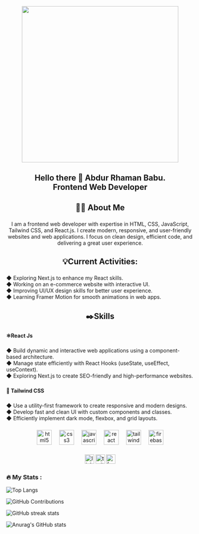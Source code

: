 <div align="center">
  <img height="420" src="https://i.postimg.cc/3JTFmtdd/github-profile-banner.png"  />
</div>

###

<h2 align="center">Hello there 👋 Abdur Rhaman Babu.<br>Frontend Web Developer</h2>

###

<h2 align="center">👩‍💻 About Me</h2>

###

<p align="center">I am a frontend web developer with expertise in HTML, CSS, JavaScript, Tailwind CSS, and React.js. I create modern, responsive, and user-friendly websites and web applications. I focus on clean design, efficient code, and delivering a great user experience.</p>

###

<h2 align="center">💡Current Activities:</h2>

###

<p align="left">◆ Exploring Next.js to enhance my React skills.<br>◆ Working on an e-commerce website with interactive UI.<br>◆ Improving UI/UX design skills for better user experience.<br>◆ Learning Framer Motion for smooth animations in web apps.</p>

###

<h2 align="center">✒️Skills</h2>

###

<h4 align="left">⚛️React Js</h4>

###

<p align="left">◆ Build dynamic and interactive web applications using a component-based architecture.<br>◆ Manage state efficiently with React Hooks (useState, useEffect, useContext).<br>◆ Exploring Next.js to create SEO-friendly and high-performance websites.</p>

###

<h4 align="left">🎨 Tailwind CSS</h4>

###

<p align="left">◆ Use a utility-first framework to create responsive and modern designs.<br>◆ Develop fast and clean UI with custom components and classes.<br>◆ Efficiently implement dark mode, flexbox, and grid layouts.</p>

###

<div align="center">
  <img src="https://cdn.jsdelivr.net/gh/devicons/devicon/icons/html5/html5-original.svg" height="40" alt="html5 logo"  />
  <img width="12" />
  <img src="https://cdn.jsdelivr.net/gh/devicons/devicon/icons/css3/css3-original.svg" height="40" alt="css3 logo"  />
  <img width="12" />
  <img src="https://cdn.jsdelivr.net/gh/devicons/devicon/icons/javascript/javascript-original.svg" height="40" alt="javascript logo"  />
  <img width="12" />
  <img src="https://cdn.jsdelivr.net/gh/devicons/devicon/icons/react/react-original.svg" height="40" alt="react logo"  />
  <img width="12" />
  <img src="https://cdn.jsdelivr.net/gh/devicons/devicon/icons/tailwindcss/tailwindcss-original-wordmark.svg" height="40" alt="tailwindcss logo"  />
  <img width="12" />
  <img src="https://cdn.jsdelivr.net/gh/devicons/devicon/icons/firebase/firebase-plain.svg" height="40" alt="firebase logo"  />
</div>

###

<div align="center">
  <img src="https://img.shields.io/static/v1?message=LinkedIn&logo=linkedin&label=&color=0077B5&logoColor=white&labelColor=&style=for-the-badge" height="25" alt="linkedin logo"  />
  <img src="https://img.shields.io/static/v1?message=Twitter&logo=twitter&label=&color=1DA1F2&logoColor=white&labelColor=&style=for-the-badge" height="25" alt="twitter logo"  />
  <img src="https://img.shields.io/static/v1?message=Facebook&logo=facebook&label=&color=1877F2&logoColor=white&labelColor=&style=for-the-badge" height="25" alt="facebook logo"  />
</div>

###

<h3 align="left">🔥   My Stats :</h3>

![Top Langs](https://github-readme-stats.vercel.app/api/top-langs/?username=abdur-rhaman-babu)

![GitHub Contributions](https://github-readme-stats.vercel.app/api?username=abdur-rhaman-babu&show_icons=true&count_private=true)

![GitHub streak stats](https://github-readme-streak-stats.herokuapp.com/?user=abdur-rhaman-babu)


![Anurag's GitHub stats](https://github-readme-stats.vercel.app/api?username=abdur-rhaman-babu&show_icons=true&theme=radical)

###




